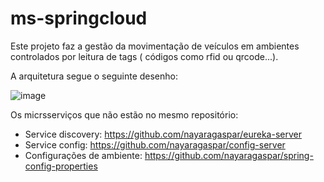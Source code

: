 # ms-springcloud

Este projeto faz a gestão da movimentação de veículos em ambientes controlados por leitura de tags ( códigos como rfid ou qrcode...). 

A arquitetura segue o seguinte desenho: 

![image](https://github.com/nayaragaspar/ms-springcloud/assets/27823372/a6d96a8f-7634-4c37-a1b1-ab4e5fdbfee8)

Os micrsserviços que não estão no mesmo repositório: 
- Service discovery: https://github.com/nayaragaspar/eureka-server
- Service config: https://github.com/nayaragaspar/config-server
- Configurações de ambiente: https://github.com/nayaragaspar/spring-config-properties

